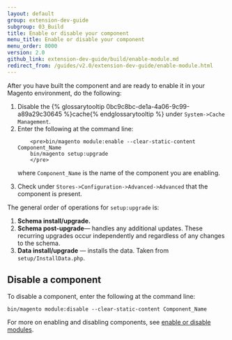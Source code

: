 ```yaml
---
layout: default
group: extension-dev-guide
subgroup: 03_Build
title: Enable or disable your component
menu_title: Enable or disable your component
menu_order: 8000
version: 2.0
github_link: extension-dev-guide/build/enable-module.md
redirect_from: /guides/v2.0/extension-dev-guide/enable-module.html
---
```


After you have built the component and are ready to enable it in your Magento environment, do the following:

<ol>
<li>Disable the {% glossarytooltip 0bc9c8bc-de1a-4a06-9c99-a89a29c30645 %}cache{% endglossarytooltip %} under <code>System->Cache Management</code>.</li>
<li>Enter the following at the command line:

		<pre>bin/magento module:enable --clear-static-content Component_Name
    	bin/magento setup:upgrade
    	</pre>

where <code>Component_Name</code> is the name of the component you are enabling.

</li>

<li>Check under <code>Stores->Configuration->Advanced->Advanced</code> that the component is present.</li>
 </ol>

<div class="bs-callout bs-callout-info" id="info">
<span class="glyphicon-class">
  <p>The general order of operations for <code>setup:upgrade</code> is:</p>

<ol>
<li><strong>Schema install/upgrade.</strong></li>
	<li><strong>Schema post-upgrade</strong>&#8212; handles any additional updates. These recurring upgrades occur independently and regardless of any changes to the schema.</li>
	<li><strong>Data install/upgrade</strong> &#8212; installs the data. Taken from <code>setup/InstallData.php</code>.</li>
</ol>
</span>
</div>



## Disable a component

To disable a component, enter the following at the command line:

    bin/magento module:disable --clear-static-content Component_Name


For more on enabling and disabling components, see [enable or disable modules]({{page.baseurl}}install-gde/install/cli/install-cli-subcommands-enable.html#instgde-cli-subcommands-enable-disable).
